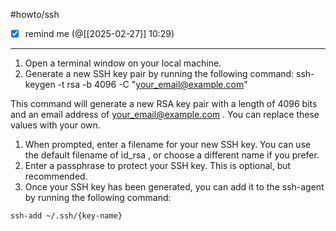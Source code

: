 #howto/ssh

- [x] remind me (@[[2025-02-27]] 10:29)
___

  1. Open a terminal window on your local machine.
  2. Generate a new SSH key pair by running the following command:
    ssh-keygen -t rsa -b 4096 -C "your_email@example.com"

  This command will generate a new RSA key pair with a length of 4096 bits and
  an email address of  your_email@example.com . You can replace these values
  with your own.

  1. When prompted, enter a filename for your new SSH key. You can use the
  default filename of  id_rsa , or choose a different name if you prefer.
  2. Enter a passphrase to protect your SSH key. This is optional, but
  recommended.
  3. Once your SSH key has been generated, you can add it to the ssh-agent by
  running the following command:

    ssh-add ~/.ssh/{key-name}
